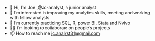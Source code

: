 - 👋 Hi, I’m Joe ,@Jc-analyst, a junior analyst
- 👀 I’m interested in improving my analytics skills, meeting and working with fellow analysts 
- 🌱 I’m currently practicing SQL, R, power BI, Stata and Nvivo
- 🤝🏻 I’m looking to collaborate on people's projects 
- 📫 How to reach me jc.analyst31@gmail.com


<!---
Jc-analyst/Jc-analyst is a ✨ special ✨ repository because its `README.md` (this file) appears on your GitHub profile.
You can click the Preview link to take a look at your changes.
--->

